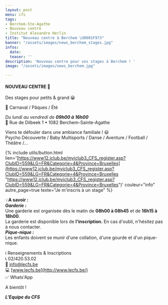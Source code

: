 ```yaml
---
layout: post
menu: cfs
tags:
- Berchem-Ste-Agathe
- Nouveau centre
- Institut Alexandre Herlin
title: "Nouveau centre à Berchem \U0001F973"
banner: "/assets/images/news_berchem_stages.jpg"
infos:
  date: 
  teaser: ''
description: 'Nouveau centre pour vos stages à Berchem ! '
image: "/assets/images/news_berchem.jpg"

---
```

#### **NOUVEAU CENTRE** 🥳

Des stages pour petits & grand 😀

📆 Carnaval / Pâques / Été

_Du lundi au vendredi de **09h00 à 16h00**_  
📍 Rue de Dilbeek 1 • 1082 Berchem-Sainte-Agathe

Viens te défouler dans une ambiance familiale ! 😃  
Psycho Découverte / Baby Multisports / Danse / Aventure / Football / Théâtre /...

{% include utils/button.html  
lien='[https://www12.iclub.be/myiclub3_CFS_register.asp?ClubID=559&LG=FR&Categorie=4&Province=Bruxelles](https://www12.iclub.be/myiclub3_CFS_register.asp?ClubID=559&LG=FR&Categorie=4&Province=Bruxelles "https://www12.iclub.be/myiclub3_CFS_register.asp?ClubID=559&LG=FR&Categorie=4&Province=Bruxelles")' couleur="info" autre_page=true texte="Je m'inscris à un stage" %}

💡**A savoir :  
_Garderie :_**  
Une garderie est organisée dès le matin de **08h00 à 08h45** et de **16h15 à 18h00**.  
La garderie est disponible lors de **l'inscription.** En cas d'oubli, n'hésitez pas à nous contacter.  
**_Pique-nique :_**  
Les enfants doivent se munir d'une collation, d'une gourde et d'un pique-nique.

ℹ Renseignements & Inscriptions  
📞 02/420.53.02  
📧 [info@lecfs.be](mailto:info@lecfs.be)  
💻 [www.lecfs.be](http://www.lecfs.be/)  
✅ Whats'App

A bientôt !

**_L’Equipe du CFS_**